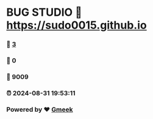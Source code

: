 # BUG STUDIO :link: https://sudo0015.github.io 
### :page_facing_up: [3](https://sudo0015.github.io/tag.html) 
### :speech_balloon: 0 
### :hibiscus: 9009 
### :alarm_clock: 2024-08-31 19:53:11 
### Powered by :heart: [Gmeek](https://github.com/Meekdai/Gmeek)
